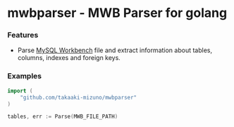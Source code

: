 # mwbparser - MWB Parser for golang

### Features

* Parse [MySQL Workbench](https://www.mysql.com/jp/products/workbench/) file and extract information about tables, columns, indexes and foreign keys.


### Examples

```go
import (
	"github.com/takaaki-mizuno/mwbparser"
)

tables, err := Parse(MWB_FILE_PATH)
```
